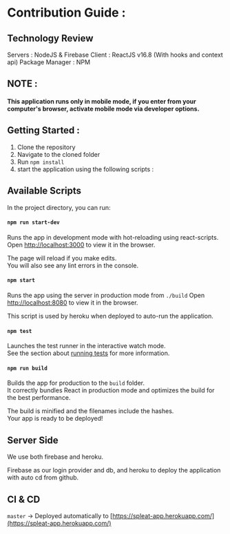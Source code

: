 # Contribution Guide : 

## Technology Review

Servers : NodeJS & Firebase
Client : ReactJS v16.8 (With hooks and context api)
Package Manager : NPM

## NOTE : 
#### This application runs only in mobile mode, if you enter from your computer's browser, activate mobile mode via developer options.

## Getting Started : 
 1. Clone the repository
 2. Navigate to the cloned folder
 3. Run `npm install`
 4. start the application using the following scripts :

## Available Scripts

In the project directory, you can run:

#### `npm run start-dev`

Runs the app in development mode with hot-reloading using react-scripts.
Open [http://localhost:3000](http://localhost:3000) to view it in the browser.

The page will reload if you make edits.<br>
You will also see any lint errors in the console.

#### `npm start`

Runs the app using the server in production mode from ```./build```
Open [http://localhost:8080](http://localhost:8080) to view it in the browser.

This script is used by heroku when deployed to auto-run the application.

#### `npm test`

Launches the test runner in the interactive watch mode.<br>
See the section about [running tests](https://facebook.github.io/create-react-app/docs/running-tests) for more information.

#### `npm run build`

Builds the app for production to the `build` folder.<br>
It correctly bundles React in production mode and optimizes the build for the best performance.

The build is minified and the filenames include the hashes.<br>
Your app is ready to be deployed!

## Server Side

We use both firebase and heroku.

Firebase as our login provider and db, and heroku to deploy the application with auto cd from github.

## CI & CD

`master` -> Deployed automatically to [https://spleat-app.herokuapp.com/](https://spleat-app.herokuapp.com/)
